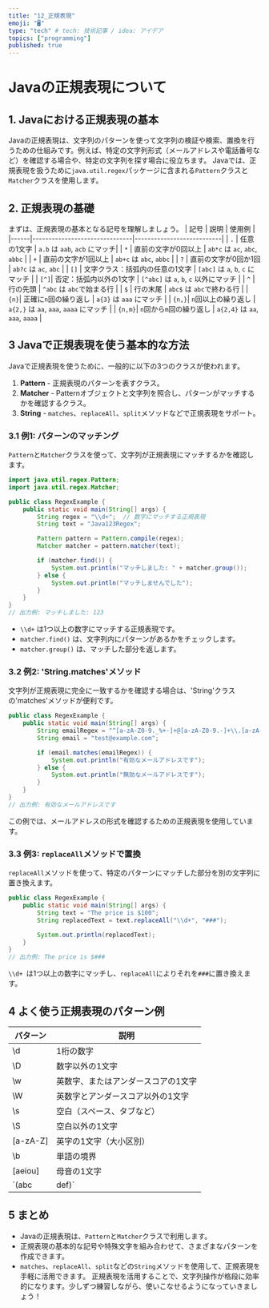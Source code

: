 ```yaml
---
title: "12_正規表現"
emoji: "🖥"
type: "tech" # tech: 技術記事 / idea: アイデア
topics: ["programming"]
published: true
---
```


# Javaの正規表現について

## 1. Javaにおける正規表現の基本
Javaの正規表現は、文字列のパターンを使って文字列の検証や検索、置換を行うための仕組みです。例えば、特定の文字列形式（メールアドレスや電話番号など）を確認する場合や、特定の文字列を探す場合に役立ちます。
Javaでは、正規表現を扱うために`java.util.regex`パッケージに含まれる`Pattern`クラスと`Matcher`クラスを使用します。


## 2. 正規表現の基礎
まずは、正規表現の基本となる記号を理解しましょう。
| 記号 | 説明                          | 使用例                    |
|------|-------------------------------|---------------------------|
| `.`  | 任意の1文字                   | `a.b` は `aab`, `acb` にマッチ|
| `*`  | 直前の文字が0回以上           | `ab*c` は `ac`, `abc`, `abbc` |
| `+`  | 直前の文字が1回以上           | `ab+c` は `abc`, `abbc` |
| `?`  | 直前の文字が0回か1回           | `ab?c` は `ac`, `abc`    |
| `[]` | 文字クラス：括弧内の任意の1文字 | `[abc]` は `a`, `b`, `c` にマッチ |
| `[^]`| 否定：括弧内以外の1文字       | `[^abc]` は `a`, `b`, `c` 以外にマッチ |
| `^`  | 行の先頭                      | `^abc` は `abc`で始まる行 |
| `$`  | 行の末尾                      | `abc$` は `abc`で終わる行 |
| `{n}`| 正確に`n`回の繰り返し         | `a{3}` は `aaa` にマッチ  |
| `{n,}`| `n`回以上の繰り返し           | `a{2,}` は `aa`, `aaa`, `aaaa` にマッチ |
| `{n,m}`| `n`回から`m`回の繰り返し    | `a{2,4}` は `aa`, `aaa`, `aaaa` |

## 3 Javaで正規表現を使う基本的な方法
Javaで正規表現を使うために、一般的に以下の3つのクラスが使われます。
1. **Pattern** - 正規表現のパターンを表すクラス。
2. **Matcher** - Patternオブジェクトと文字列を照合し、パターンがマッチするかを確認するクラス。
3. **String** - `matches`、`replaceAll`、`split`メソッドなどで正規表現をサポート。

### 3.1 例1: パターンのマッチング
`Pattern`と`Matcher`クラスを使って、文字列が正規表現にマッチするかを確認します。

```java
import java.util.regex.Pattern;
import java.util.regex.Matcher;

public class RegexExample {
    public static void main(String[] args) {
        String regex = "\\d+";  // 数字にマッチする正規表現
        String text = "Java123Regex";

        Pattern pattern = Pattern.compile(regex);
        Matcher matcher = pattern.matcher(text);

        if (matcher.find()) {
            System.out.println("マッチしました: " + matcher.group());
        } else {
            System.out.println("マッチしませんでした");
        }
    }
}
// 出力例: マッチしました: 123
```
- `\\d+` は1つ以上の数字にマッチする正規表現です。
- `matcher.find()` は、文字列内にパターンがあるかをチェックします。
- `matcher.group()` は、マッチした部分を返します。

### 3.2 例2: 'String.matches'メソッド
文字列が正規表現に完全に一致するかを確認する場合は、'String'クラスの'matches'メソッドが便利です。
```java
public class RegexExample {
    public static void main(String[] args) {
        String emailRegex = "^[a-zA-Z0-9._%+-]+@[a-zA-Z0-9.-]+\\.[a-zA-Z]{2,6}$";
        String email = "test@example.com";

        if (email.matches(emailRegex)) {
            System.out.println("有効なメールアドレスです");
        } else {
            System.out.println("無効なメールアドレスです");
        }
    }
}
// 出力例: 有効なメールアドレスです
```
この例では、メールアドレスの形式を確認するための正規表現を使用しています。

### 3.3 例3: `replaceAll`メソッドで置換
`replaceAll`メソッドを使って、特定のパターンにマッチした部分を別の文字列に置き換えます。
```java
public class RegexExample {
    public static void main(String[] args) {
        String text = "The price is $100";
        String replacedText = text.replaceAll("\\d+", "###");

        System.out.println(replacedText);
    }
}
// 出力例: The price is $###
```

`\\d+ `は1つ以上の数字にマッチし、`replaceAll`によりそれを`###`に置き換えます。

## 4 よく使う正規表現のパターン例
| パターン | 説明                          |
|------|-------------------------------|
|\\d |1桁の数字 |
|\\D	|数字以外の1文字			|
|\\w	|英数字、またはアンダースコアの1文字  |
|\\W	|英数字とアンダースコア以外の1文字  |
|\\s	|空白（スペース、タブなど）  |
|\\S	|空白以外の1文字  |
|[a-zA-Z]	|英字の1文字（大小区別）  |
|\\b	|単語の境界  |
|[aeiou]	|母音の1文字  |
|`(abc	|def)`  |


## 5 まとめ
- Javaの正規表現は、`Pattern`と`Matcher`クラスで利用します。
- 正規表現の基本的な記号や特殊文字を組み合わせて、さまざまなパターンを作成できます。
- `matches`、`replaceAll`、`split`などの`String`メソッドを使用して、正規表現を手軽に活用できます。
正規表現を活用することで、文字列操作が格段に効率的になります。少しずつ練習しながら、使いこなせるようになっていきましょう！

